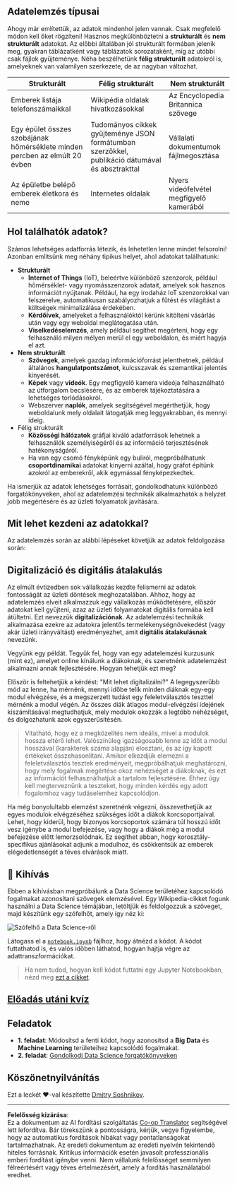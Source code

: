 <!--
CO_OP_TRANSLATOR_METADATA:
{
  "original_hash": "a0516588d172f82f35f7a0d4a001e5d0",
  "translation_date": "2025-09-05T17:37:24+00:00",
  "source_file": "1-Introduction/01-defining-data-science/README.md",
  "language_code": "hu"
}
-->
## Adatelemzés típusai

Ahogy már említettük, az adatok mindenhol jelen vannak. Csak megfelelő módon kell őket rögzíteni! Hasznos megkülönböztetni a **strukturált** és **nem strukturált** adatokat. Az előbbi általában jól strukturált formában jelenik meg, gyakran táblázatként vagy táblázatok sorozataként, míg az utóbbi csak fájlok gyűjteménye. Néha beszélhetünk **félig strukturált** adatokról is, amelyeknek van valamilyen szerkezete, de az nagyban változhat.

| Strukturált                                                                 | Félig strukturált                                                                                  | Nem strukturált                        |
| ---------------------------------------------------------------------------- | -------------------------------------------------------------------------------------------------- | --------------------------------------- |
| Emberek listája telefonszámaikkal                                           | Wikipédia oldalak hivatkozásokkal                                                                  | Az Encyclopedia Britannica szövege     |
| Egy épület összes szobájának hőmérséklete minden percben az elmúlt 20 évben | Tudományos cikkek gyűjteménye JSON formátumban szerzőkkel, publikáció dátumával és absztrakttal     | Vállalati dokumentumok fájlmegosztása  |
| Az épületbe belépő emberek életkora és neme                                 | Internetes oldalak                                                                                 | Nyers videófelvétel megfigyelő kamerából |

## Hol találhatók adatok?

Számos lehetséges adatforrás létezik, és lehetetlen lenne mindet felsorolni! Azonban említsünk meg néhány tipikus helyet, ahol adatokat találhatunk:

* **Strukturált**
  - **Internet of Things** (IoT), beleértve különböző szenzorok, például hőmérséklet- vagy nyomásszenzorok adatait, amelyek sok hasznos információt nyújtanak. Például, ha egy irodaház IoT szenzorokkal van felszerelve, automatikusan szabályozhatjuk a fűtést és világítást a költségek minimalizálása érdekében.
  - **Kérdőívek**, amelyeket a felhasználóktól kérünk kitölteni vásárlás után vagy egy weboldal meglátogatása után.
  - **Viselkedéselemzés**, amely például segíthet megérteni, hogy egy felhasználó milyen mélyen merül el egy weboldalon, és miért hagyja el azt.
* **Nem strukturált**
  - **Szövegek**, amelyek gazdag információforrást jelenthetnek, például általános **hangulatpontszámot**, kulcsszavak és szemantikai jelentés kinyerését.
  - **Képek** vagy **videók**. Egy megfigyelő kamera videója felhasználható az útforgalom becslésére, és az emberek tájékoztatására a lehetséges torlódásokról.
  - Webszerver **naplók**, amelyek segítségével megérthetjük, hogy weboldalunk mely oldalait látogatják meg leggyakrabban, és mennyi ideig.
* Félig strukturált
  - **Közösségi hálózatok** gráfjai kiváló adatforrások lehetnek a felhasználók személyiségéről és az információ terjesztésének hatékonyságáról.
  - Ha van egy csomó fényképünk egy buliról, megpróbálhatunk **csoportdinamikai** adatokat kinyerni azáltal, hogy gráfot építünk azokról az emberekről, akik egymással fényképezkedtek.

Ha ismerjük az adatok lehetséges forrásait, gondolkodhatunk különböző forgatókönyveken, ahol az adatelemzési technikák alkalmazhatók a helyzet jobb megértésére és az üzleti folyamatok javítására.

## Mit lehet kezdeni az adatokkal?

Az adatelemzés során az alábbi lépéseket követjük az adatok feldolgozása során:

## Digitalizáció és digitális átalakulás

Az elmúlt évtizedben sok vállalkozás kezdte felismerni az adatok fontosságát az üzleti döntések meghozatalában. Ahhoz, hogy az adatelemzés elveit alkalmazzuk egy vállalkozás működtetésére, először adatokat kell gyűjteni, azaz az üzleti folyamatokat digitális formába kell átültetni. Ezt nevezzük **digitalizációnak**. Az adatelemzési technikák alkalmazása ezekre az adatokra jelentős termelékenységnövekedést (vagy akár üzleti irányváltást) eredményezhet, amit **digitális átalakulásnak** nevezünk.

Vegyünk egy példát. Tegyük fel, hogy van egy adatelemzési kurzusunk (mint ez), amelyet online kínálunk a diákoknak, és szeretnénk adatelemzést alkalmazni annak fejlesztésére. Hogyan tehetjük ezt meg?

Először is feltehetjük a kérdést: "Mit lehet digitalizálni?" A legegyszerűbb mód az lenne, ha mérnénk, mennyi időbe telik minden diáknak egy-egy modul elvégzése, és a megszerzett tudást egy feleletválasztós teszttel mérnénk a modul végén. Az összes diák átlagos modul-elvégzési idejének kiszámításával megtudhatjuk, mely modulok okozzák a legtöbb nehézséget, és dolgozhatunk azok egyszerűsítésén.
> Vitatható, hogy ez a megközelítés nem ideális, mivel a modulok hossza eltérő lehet. Valószínűleg igazságosabb lenne az időt a modul hosszával (karakterek száma alapján) elosztani, és az így kapott értékeket összehasonlítani.
Amikor elkezdjük elemezni a feleletválasztós tesztek eredményeit, megpróbálhatjuk meghatározni, hogy mely fogalmak megértése okoz nehézséget a diákoknak, és ezt az információt felhasználhatjuk a tartalom fejlesztésére. Ehhez úgy kell megterveznünk a teszteket, hogy minden kérdés egy adott fogalomhoz vagy tudáselemhez kapcsolódjon.

Ha még bonyolultabb elemzést szeretnénk végezni, összevethetjük az egyes modulok elvégzéséhez szükséges időt a diákok korcsoportjaival. Lehet, hogy kiderül, hogy bizonyos korcsoportok számára túl hosszú időt vesz igénybe a modul befejezése, vagy hogy a diákok még a modul befejezése előtt lemorzsolódnak. Ez segíthet abban, hogy korosztály-specifikus ajánlásokat adjunk a modulhoz, és csökkentsük az emberek elégedetlenségét a téves elvárások miatt.

## 🚀 Kihívás

Ebben a kihívásban megpróbálunk a Data Science területéhez kapcsolódó fogalmakat azonosítani szövegek elemzésével. Egy Wikipedia-cikket fogunk használni a Data Science témájában, letöltjük és feldolgozzuk a szöveget, majd készítünk egy szófelhőt, amely így néz ki:

![Szófelhő a Data Science-ről](../../../../1-Introduction/01-defining-data-science/images/ds_wordcloud.png)

Látogass el a [`notebook.ipynb`](../../../../../../../../../1-Introduction/01-defining-data-science/notebook.ipynb ':ignore') fájlhoz, hogy átnézd a kódot. A kódot futtathatod is, és valós időben láthatod, hogyan hajtja végre az adattranszformációkat.

> Ha nem tudod, hogyan kell kódot futtatni egy Jupyter Notebookban, nézd meg [ezt a cikket](https://soshnikov.com/education/how-to-execute-notebooks-from-github/).

## [Előadás utáni kvíz](https://ff-quizzes.netlify.app/en/ds/quiz/1)

## Feladatok

* **1. feladat**: Módosítsd a fenti kódot, hogy azonosítsd a **Big Data** és **Machine Learning** területeihez kapcsolódó fogalmakat.
* **2. feladat**: [Gondolkodj Data Science forgatókönyveken](assignment.md)

## Köszönetnyilvánítás

Ezt a leckét ♥️-val készítette [Dmitry Soshnikov](http://soshnikov.com).

---

**Felelősség kizárása**:  
Ez a dokumentum az AI fordítási szolgáltatás [Co-op Translator](https://github.com/Azure/co-op-translator) segítségével lett lefordítva. Bár törekszünk a pontosságra, kérjük, vegye figyelembe, hogy az automatikus fordítások hibákat vagy pontatlanságokat tartalmazhatnak. Az eredeti dokumentum az eredeti nyelvén tekintendő hiteles forrásnak. Kritikus információk esetén javasolt professzionális emberi fordítást igénybe venni. Nem vállalunk felelősséget semmilyen félreértésért vagy téves értelmezésért, amely a fordítás használatából eredhet.